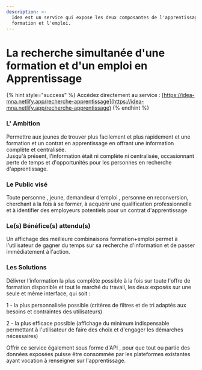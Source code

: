 ```yaml
---
description: >-
  Idea est un service qui expose les deux composantes de l'apprentissage : la
  formation et l'emploi.
---
```


# La recherche simultanée d'une formation et d'un emploi en Apprentissage

{% hint style="success" %}
Accédez directement au service : [https://idea-mna.netlify.app/recherche-apprentissage](https://idea-mna.netlify.app/recherche-apprentissage)
{% endhint %}

### L' Ambition 

Permettre aux jeunes de trouver plus facilement et plus rapidement et une formation et un contrat en apprentissage en offrant une information complète et centralisée.  
Jusqu'à présent, l'information était ni complète ni centralisée, occasionnant perte de temps et d'opportunités pour les personnes en recherche d'apprentissage.



### Le Public visé

Toute personne , jeune,  demandeur d'emploi , personne en reconversion, cherchant à la fois à se former, à acquérir une qualification professionnelle et à identifier des employeurs potentiels pour un contrat d'apprentissage



### Le\(s\) Bénéfice\(s\) attendu\(s\)

Un affichage des meilleure combinaisons formation+emploi permet à l'utilisateur de gagner du temps sur sa recherche d'information et de passer immédiatement à l'action.



### Les Solutions

Délivrer l’information la plus complète possible à la fois sur toute l'offre de formation disponible et tout le marché du travail, les deux exposés sur une seule et même interface, qui soit :

1 - la plus personnalisée possible \(critères de filtres et de tri adaptés aux besoins et contraintes des utilisateurs\)

2 - la plus efficace possible \(affichage du minimum indispensable permettant à l'utilisateur de faire des choix et d'engager les démarches nécessaires\)

Offrir ce service également sous forme d'API , pour que tout ou partie des données exposées puisse être consommée par les plateformes existantes ayant vocation à renseigner sur l'apprentissage.

